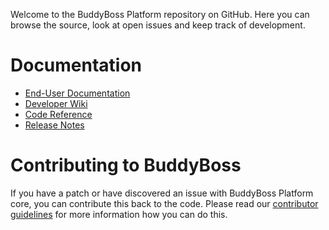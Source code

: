 Welcome to the BuddyBoss Platform repository on GitHub. Here you can browse the source, look at open issues and keep track of development.

# Documentation

- [End-User Documentation](https://www.buddyboss.com/resources/docs/)
- [Developer Wiki](https://github.com/buddyboss/buddyboss-platform/wiki)
- [Code Reference](https://www.buddyboss.com/resources/reference/)
- [Release Notes](https://github.com/buddyboss/buddyboss-platform/wiki)

# Contributing to BuddyBoss

If you have a patch or have discovered an issue with BuddyBoss Platform core, you can contribute this back to the code. Please read our [contributor guidelines](https://github.com/buddyboss/buddyboss-platform/blob/master/.github/CONTRIBUTING.md) for more information how you can do this.
